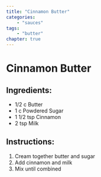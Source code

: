 ```yaml
---
title: "Cinnamon Butter"
categories:
    - "sauces"
tags: 
    - "butter"
chapter: true
---
```

# Cinnamon Butter

## Ingredients:

- 1/2 c Butter
- 1 c Powdered Sugar
- 1 1/2 tsp Cinnamon
- 2 tsp Milk
 
## Instructions:

1. Cream together butter and sugar
2. Add cinnamon and milk 
3. Mix until combined
